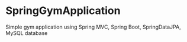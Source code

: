# SpringGymApplication
Simple gym application using Spring MVC, Spring Boot, SpringDataJPA, MySQL database
